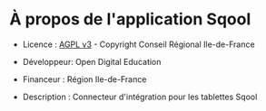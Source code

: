 # À propos de l'application Sqool

* Licence : [AGPL v3](http://www.gnu.org/licenses/agpl.txt) - Copyright Conseil Régional Ile-de-France

* Développeur: Open Digital Education

* Financeur : Région Ile-de-France

* Description : Connecteur d'intégration pour les tablettes Sqool
